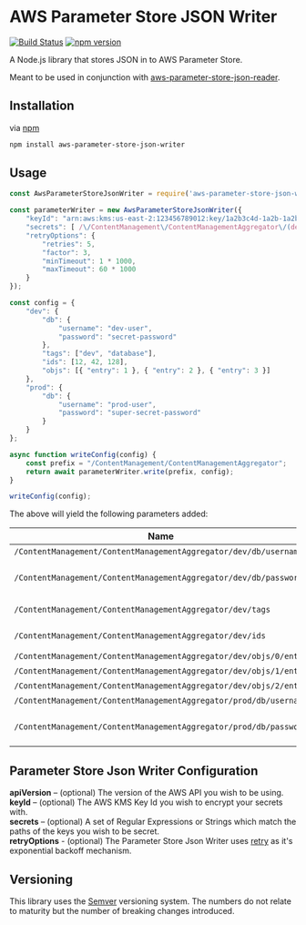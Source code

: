 # AWS Parameter Store JSON Writer

[![Build Status](https://travis-ci.org/MattLloyd101/aws-parameter-store-json-writer.svg?branch=master)](https://travis-ci.org/MattLloyd101/aws-parameter-store-json-writer)
[![npm version](https://badge.fury.io/js/aws-parameter-store-json-writer.svg)](https://badge.fury.io/js/aws-parameter-store-json-writer)

A Node.js library that stores JSON in to AWS Parameter Store.

Meant to be used in conjunction with [aws-parameter-store-json-reader](https://github.com/MattLloyd101/aws-parameter-store-json-reader).

## Installation

via [npm](https://github.com/npm/npm)

```bash
npm install aws-parameter-store-json-writer
```

## Usage

```javascript
const AwsParameterStoreJsonWriter = require('aws-parameter-store-json-writer');

const parameterWriter = new AwsParameterStoreJsonWriter({
	"keyId": "arn:aws:kms:us-east-2:123456789012:key/1a2b3c4d-1a2b-1a2b-1a2b-1a2b3c4d5e",
	"secrets": [ /\/ContentManagement\/ContentManagementAggregator\/(dev|prod)\/db\/password/ ],
	"retryOptions": {
		"retries": 5,
		"factor": 3,
		"minTimeout": 1 * 1000,
		"maxTimeout": 60 * 1000
	}
});

const config = {
	"dev": {
		"db": {
			"username": "dev-user",
			"password": "secret-password"
		},
		"tags": ["dev", "database"],
		"ids": [12, 42, 128],
		"objs": [{ "entry": 1 }, { "entry": 2 }, { "entry": 3 }]
	},
	"prod": {
		"db": {
			"username": "prod-user",
			"password": "super-secret-password"
		}
	}
};

async function writeConfig(config) {
	const prefix = "/ContentManagement/ContentManagementAggregator";
	return await parameterWriter.write(prefix, config);
}

writeConfig(config);
```

The above will yield the following parameters added:

| Name | Type | Key ID | Value |
| ---- | ---- | ------ | ----- |
| `/ContentManagement/ContentManagementAggregator/dev/db/username` | String | - | dev-user |
| `/ContentManagement/ContentManagementAggregator/dev/db/password` | SecureString | arn:aws:kms:us-east-2:123456789012:key/1a2b3c4d-1a2b-1a2b-1a2b-1a2b3c4d5e | secret-password |
| `/ContentManagement/ContentManagementAggregator/dev/tags` | StringList | - | "dev", "database" |
| `/ContentManagement/ContentManagementAggregator/dev/ids` | StringList | - | "12", "42", "128" |
| `/ContentManagement/ContentManagementAggregator/dev/objs/0/entry` | String | - | "1" |
| `/ContentManagement/ContentManagementAggregator/dev/objs/1/entry` | String | - | "2" |
| `/ContentManagement/ContentManagementAggregator/dev/objs/2/entry` | String | - | "3" |
| `/ContentManagement/ContentManagementAggregator/prod/db/username` | String | - | prod-user |
| `/ContentManagement/ContentManagementAggregator/prod/db/password` | SecureString | arn:aws:kms:us-east-2:123456789012:key/1a2b3c4d-1a2b-1a2b-1a2b-1a2b3c4d5e | super-secret-password |

## Parameter Store Json Writer Configuration

**apiVersion** – (optional) The version of the AWS API you wish to be using.  
**keyId** – (optional) The AWS KMS Key Id you wish to encrypt your secrets with.  
**secrets** – (optional) A set of Regular Expressions or Strings which match the paths of the keys you wish to be secret.  
**retryOptions** - (optional) The Parameter Store Json Writer uses [retry](https://github.com/tim-kos/node-retry) as it's exponential backoff mechanism.

## Versioning

This library uses the [Semver](https://semver.org/) versioning system. The numbers do not relate to maturity but the number of breaking changes introduced.
